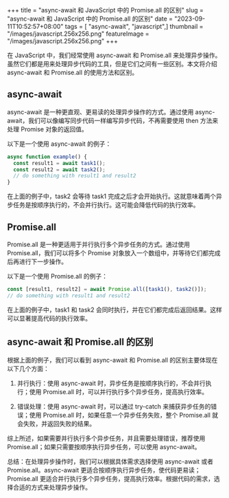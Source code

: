 +++
title = "async-await 和 JavaScript 中的 Promise.all 的区别"
slug = "async-await 和 JavaScript 中的 Promise.all 的区别"
date = "2023-09-11T10:52:57+08:00"
tags = [ "async-await", "javascript",]
thumbnail = "/images/javascript.256x256.png"
featureImage = "/images/javascript.256x256.png"
+++


在 JavaScript 中，我们经常使用 async-await 和 Promise.all 来处理异步操作。虽然它们都是用来处理异步代码的工具，但是它们之间有一些区别。本文将介绍 async-await 和 Promise.all 的使用方法和区别。

## async-await

async-await 是一种更直观、更易读的处理异步操作的方式。通过使用 async-await，我们可以像编写同步代码一样编写异步代码，不再需要使用 then 方法来处理 Promise 对象的返回值。

以下是一个使用 async-await 的例子：

```javascript
async function example() {
  const result1 = await task1();
  const result2 = await task2();
  // do something with result1 and result2
}
```

在上面的例子中，task2 会等待 task1 完成之后才会开始执行。这就意味着两个异步任务是按顺序执行的，不会并行执行。这可能会降低代码的执行效率。

## Promise.all

Promise.all 是一种更适用于并行执行多个异步任务的方式。通过使用 Promise.all，我们可以将多个 Promise 对象放入一个数组中，并等待它们都完成后再进行下一步操作。

以下是一个使用 Promise.all 的例子：

```javascript
const [result1, result2] = await Promise.all([task1(), task2()]);
// do something with result1 and result2
```

在上面的例子中，task1 和 task2 会同时执行，并在它们都完成后返回结果。这样可以显著提高代码的执行效率。

## async-await 和 Promise.all 的区别

根据上面的例子，我们可以看到 async-await 和 Promise.all 的区别主要体现在以下几个方面：

1. 并行执行：使用 async-await 时，异步任务是按顺序执行的，不会并行执行；使用 Promise.all 时，可以并行执行多个异步任务，提高执行效率。

2. 错误处理：使用 async-await 时，可以通过 try-catch 来捕获异步任务的错误；使用 Promise.all 时，如果任意一个异步任务失败，整个 Promise.all 就会失败，并返回失败的结果。

综上所述，如果需要并行执行多个异步任务，并且需要处理错误，推荐使用 Promise.all；如果只需要按顺序执行异步任务，可以使用 async-await。

总结：在处理异步操作时，我们可以根据具体需求选择使用 async-await 或者 Promise.all。async-await 更适合按顺序执行异步任务，使代码更易读；Promise.all 更适合并行执行多个异步任务，提高执行效率。根据代码的需求，选择合适的方式来处理异步操作。


